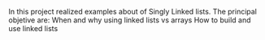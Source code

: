 In this project realized examples about of Singly Linked lists. The principal objetive are:
When and why using linked lists vs arrays
How to build and use linked lists
